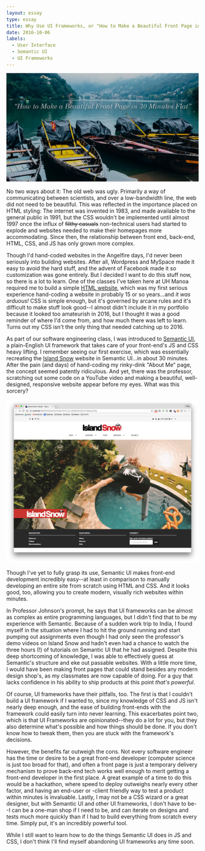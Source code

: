 ```yaml
---
layout: essay
type: essay
title: Why Use UI Frameworks, or "How to Make a Beautiful Front Page in 30 Minutes Flat"
date: 2016-10-06
labels:
  - User Interface
  - Semantic UI
  - UI Frameworks
---
```


![Title Card](https://github.com/spyhi/spyhi.github.io/blob/master/images/Beautiful-Front-Page-30min.jpg)

No two ways about it: The old web was ugly. Primarily a way of communicating between scientists, and over a low-bandwidth line, the web did not need to be beautiful. This was reflected in the importance placed on HTML styling: The internet was invented in 1983, and made available to the general public in 1991, but the CSS wouldn't be implemented until almost 1997 once the influx of ~~filthy casuals~~ non-technical users had started to explode and websites needed to make their homepages more accommodating. Since then, the relationship between front end, back-end, HTML, CSS, and JS has only grown more complex.

Though I'd hand-coded websites in the Angelfire days, I'd never been seriously into building websites. After all, Wordpress and MySpace made it easy to avoid the hard stuff, and the advent of Facebook made it so customization was gone entirely. But I decided I want to do this stuff now, so there is a lot to learn. One of the classes I've taken here at UH Manoa required me to build a simple [HTML website](http://www2.hawaii.edu/~ew7/me/), which was my first serious experience hand-coding a website in probably 15 or so years...and *it was arduous!* CSS is simple enough, but it's governed by arcane rules and it's difficult to make stuff look good--I almost didn't include it in my portfolio because it looked too amateurish in 2016, but I thought it was a good reminder of where I'd come from, and how much there was left to learn. Turns out my CSS isn't the only thing that needed catching up to 2016.

As part of our software engineering class, I was introduced to [Semantic UI](http://semantic-ui.com/), a plain-English UI framework that takes care of your front-end's JS and CSS heavy lifting. I remember seeing our first exercise, which was essentially recreating the [Island Snow](http://islandsnow.com/) website in Semantic UI...in about 30 minutes. After the pain (and days) of hand-coding my rinky-dink "About Me" page, the concept seemed patently ridiculous. And yet, there was the professor, scratching out some code on a YouTube video and making a beautiful, well-designed, responsive website appear before my eyes. What was this sorcery?

![Semantic Snow](https://github.com/spyhi/spyhi.github.io/blob/master/images/experience-islandsnow.png)

Though I've yet to fully grasp its use, Semantic UI makes front-end development incredibly easy--at least in comparison to manually developing an entire site from scratch using HTML and CSS. And it looks good, too, allowing you to create modern, visually rich websites within minutes.

In Professor Johnson's prompt, he says that UI frameworks can be almost as complex as entire programming languages, but I didn't find that to be my experience with Semantic. Because of a sudden work trip to India, I found myself in the situation where I had to hit the ground running and start pumping out assignments even though I had only seen the professor's demo videos on Island Snow and hadn't even had a chance to watch the three hours (!) of tutorials on Semantic UI that he had assigned. Despite this deep shortcoming of knowledge, I was able to effectively guess at Semantic's structure and eke out passable websites. With a little more time, I would have been making front pages that could stand besides any modern design shop's, as my classmates are now capable of doing. For a guy that lacks confidence in his ability to ship products at this point *that's powerful.*

Of course, UI frameworks have their pitfalls, too. The first is that I couldn't build a UI framework if I wanted to, since my knowledge of CSS and JS isn't nearly deep enough, and the ease of building front-ends with the framework could easily turn into never learning. This exacerbates point two, which is that UI Frameworks are opinionated--they do a lot for you, but they also determine what's possible and how things should be done. If you don't know how to tweak them, then you are stuck with the framework's decisions.

However, the benefits far outweigh the cons. Not every software engineer has the time or desire to be a great front-end developer (computer science is just too broad for that), and often a front page is just a temporary delivery mechanism to prove back-end tech works well enough to merit getting a front-end developer in the first place. A great example of a time to do this would be a hackathon, where speed to deploy outweighs nearly every other factor, and having an end-user or -client friendly way to test a product within minutes is invaluable. Lastly, I may not be a CSS wizard or a great designer, but with Semantic UI and other UI frameworks, I don't have to be--I can be a one-man shop if I need to be, and can iterate on designs and tests much more quickly than if I had to build everything from scratch every time. Simply put, it's an incredibly powerful tool.

While I still want to learn how to do the things Semantic UI does in JS and CSS, I don't think I'll find myself abandoning UI frameworks any time soon.
